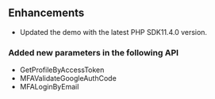 ## Enhancements 

- Updated the demo with the latest PHP SDK11.4.0 version.

### Added new parameters in the following API

- GetProfileByAccessToken
- MFAValidateGoogleAuthCode
- MFALoginByEmail